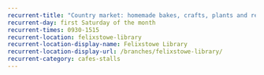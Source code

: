```yaml
---
recurrent-title: "Country market: homemade bakes, crafts, plants and refreshments"
recurrent-day: first Saturday of the month
recurrent-times: 0930-1515
recurrent-location: felixstowe-library
recurrent-location-display-name: Felixstowe Library
recurrent-location-display-url: /branches/felixstowe-library/
recurrent-category: cafes-stalls
---
```

